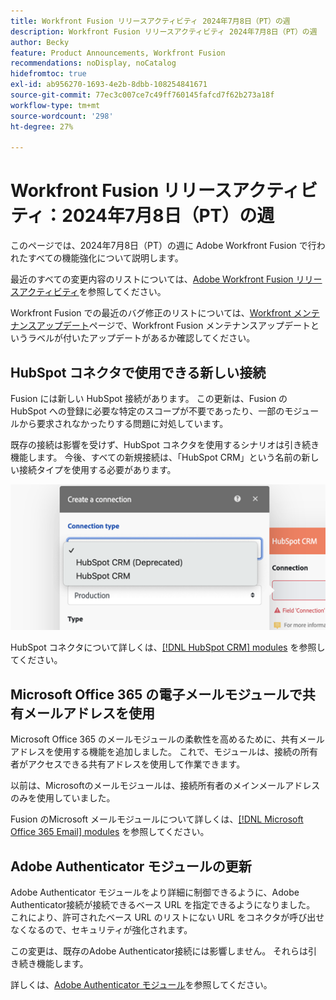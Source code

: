 ```yaml
---
title: Workfront Fusion リリースアクティビティ 2024年7月8日（PT）の週
description: Workfront Fusion リリースアクティビティ 2024年7月8日（PT）の週
author: Becky
feature: Product Announcements, Workfront Fusion
recommendations: noDisplay, noCatalog
hidefromtoc: true
exl-id: ab956270-1693-4e2b-8dbb-108254841671
source-git-commit: 77ec3c007ce7c49ff760145fafcd7f62b273a18f
workflow-type: tm+mt
source-wordcount: '298'
ht-degree: 27%

---
```


# Workfront Fusion リリースアクティビティ：2024年7月8日（PT）の週

このページでは、2024年7月8日（PT）の週に Adobe Workfront Fusion で行われたすべての機能強化について説明します。

最近のすべての変更内容のリストについては、[Adobe Workfront Fusion リリースアクティビティ](/help/workfront-fusion/fusion-product-releases/fusion-release-activity.md)を参照してください。

Workfront Fusion での最近のバグ修正のリストについては、[Workfront メンテナンスアップデート](https://experienceleague.adobe.com/docs/workfront-known-issues/releases/current-updates.html?lang=ja)ページで、Workfront Fusion メンテナンスアップデートというラベルが付いたアップデートがあるか確認してください。

## HubSpot コネクタで使用できる新しい接続

Fusion には新しい HubSpot 接続があります。 この更新は、Fusion の HubSpot への登録に必要な特定のスコープが不要であったり、一部のモジュールから要求されなかったりする問題に対処しています。

既存の接続は影響を受けず、HubSpot コネクタを使用するシナリオは引き続き機能します。 今後、すべての新規接続は、「HubSpot CRM」という名前の新しい接続タイプを使用する必要があります。

![&#x200B; 新しい HubSpot 接続 &#x200B;](/help/workfront-fusion/fusion-product-releases/assets/new-hubspot-connection.png)

HubSpot コネクタについて詳しくは、[[!DNL HubSpot CRM] modules](/help/workfront-fusion/references/apps-and-modules/third-party-connectors/hubspot-crm-modules.md) を参照してください。

## Microsoft Office 365 の電子メールモジュールで共有メールアドレスを使用

Microsoft Office 365 のメールモジュールの柔軟性を高めるために、共有メールアドレスを使用する機能を追加しました。 これで、モジュールは、接続の所有者がアクセスできる共有アドレスを使用して作業できます。

以前は、Microsoftのメールモジュールは、接続所有者のメインメールアドレスのみを使用していました。

Fusion のMicrosoft メールモジュールについて詳しくは、[[!DNL Microsoft Office 365 Email] modules](/help/workfront-fusion/references/apps-and-modules/third-party-connectors/microsoft-365-email-modules.md) を参照してください。

## Adobe Authenticator モジュールの更新

Adobe Authenticator モジュールをより詳細に制御できるように、Adobe Authenticator接続が接続できるベース URL を指定できるようになりました。 これにより、許可されたベース URL のリストにない URL をコネクタが呼び出せなくなるので、セキュリティが強化されます。

この変更は、既存のAdobe Authenticator接続には影響しません。 それらは引き続き機能します。

詳しくは、[Adobe Authenticator モジュール](/help/workfront-fusion/references/apps-and-modules/adobe-connectors/adobe-authenticator-modules.md)を参照してください。
